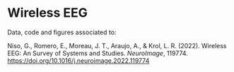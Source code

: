 # Wireless EEG

Data, code and figures associated to: 

Niso, G., Romero, E., Moreau, J. T., Araujo, A., & Krol, L. R. (2022). 
Wireless EEG: An Survey of Systems and Studies. _NeuroImage_, 119774.
https://doi.org/10.1016/j.neuroimage.2022.119774


